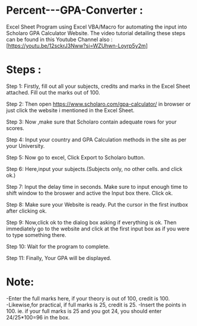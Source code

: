 # Percent---GPA-Converter :
Excel Sheet Program using Excel VBA/Macro for automating the input into Scholaro GPA Calculator Website. 
The video tutorial detailing these steps can be found in this Youtube Channel also : [https://youtu.be/12sckrJ3Nww?si=WZUhwn-Loyrp5y2m]

# Steps :
Step 1: Firstly, fill out all your subjects, credits and marks in the Excel Sheet attached. Fill out the marks out of 100.

Step 2: Then open https://www.scholaro.com/gpa-calculator/ in browser or just click the website i mentioned in the Excel Sheet.

Step 3: Now ,make sure that Scholaro contain adequate rows for your scores.

Step 4: Input your country and GPA Calculation methods in the site as per your University.

Step 5: Now go to excel, Click Export to Scholaro button.

Step 6: Here,input your subjects.(Subjects only, no other cells. and click ok.)

Step 7: Input the delay time in seconds. Make sure to input enough time to shift window to the broswer and active the Input box there. Click ok.

Step 8: Make sure your Website is ready. Put the cursor in the first inutbox after clicking ok.

Step 9: Now,click ok to the dialog box asking if everything is ok. Then immediately go to the website and click at the first input box as if you were to type something there.

Step 10: Wait for the program to complete.

Step 11: Finally, Your GPA will be displayed.

# Note:
-Enter the full marks here, if your theory is out of 100, credit is 100.  
-Likewise,for practical, if full marks is 25, credit is 25.
-Insert the points in 100. ie. if your full marks is 25 and you got 24, you should enter 24/25*100=96 in the box.
